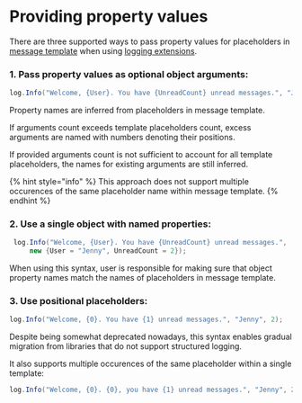 # Providing property values

There are three supported ways to pass property values for placeholders in [message template](message-templates.md) when using [logging extensions](logging-extensions.md).



### 1. Pass property values as optional object arguments:

```csharp
log.Info("Welcome, {User}. You have {UnreadCount} unread messages.", "Jenny", 2);
```

Property names are inferred from placeholders in message template. 

If arguments count exceeds template placeholders count, excess arguments are named with numbers denoting their positions.

If provided arguments count is not sufficient to account for all template placeholders, the names for existing arguments are still inferred.

{% hint style="info" %}
This approach does not support multiple occurences of the same placeholder name within message template.
{% endhint %}

### 

### 2. Use a single object with named properties:

```csharp
 log.Info("Welcome, {User}. You have {UnreadCount} unread messages.", 
     new {User = "Jenny", UnreadCount = 2});
```

When using this syntax, user is responsible for making sure that object property names match the names of placeholders in message template.



### 3. Use positional placeholders:

```csharp
log.Info("Welcome, {0}. You have {1} unread messages.", "Jenny", 2);
```

Despite being somewhat deprecated nowadays, this syntax enables gradual migration from libraries that do not support structured logging.

It also supports multiple occurences of the same placeholder within a single template:

```csharp
log.Info("Welcome, {0}. {0}, you have {1} unread messages.", "Jenny", 2);
```

